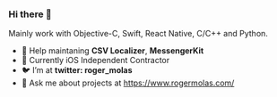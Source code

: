 ### Hi there 👋
Mainly work with Objective-C, Swift, React Native, C/C++ and Python.

- 🔭 Help maintaning **CSV Localizer**, **MessengerKit**
- 📱 Currently iOS Independent Contractor
- 🐦 I’m at **twitter: roger_molas**
- 💬 Ask me about projects at https://www.rogermolas.com/

